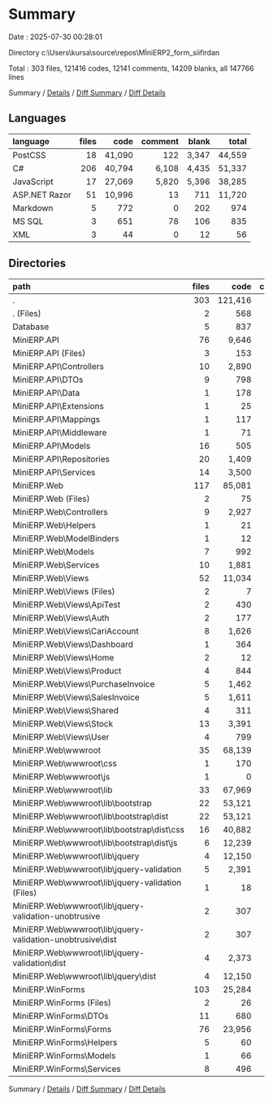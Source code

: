 # Summary

Date : 2025-07-30 00:28:01

Directory c:\\Users\\kursa\\source\\repos\\MİniERP2_form_siifirdan

Total : 303 files,  121416 codes, 12141 comments, 14209 blanks, all 147766 lines

Summary / [Details](details.md) / [Diff Summary](diff.md) / [Diff Details](diff-details.md)

## Languages
| language | files | code | comment | blank | total |
| :--- | ---: | ---: | ---: | ---: | ---: |
| PostCSS | 18 | 41,090 | 122 | 3,347 | 44,559 |
| C# | 206 | 40,794 | 6,108 | 4,435 | 51,337 |
| JavaScript | 17 | 27,069 | 5,820 | 5,396 | 38,285 |
| ASP.NET Razor | 51 | 10,996 | 13 | 711 | 11,720 |
| Markdown | 5 | 772 | 0 | 202 | 974 |
| MS SQL | 3 | 651 | 78 | 106 | 835 |
| XML | 3 | 44 | 0 | 12 | 56 |

## Directories
| path | files | code | comment | blank | total |
| :--- | ---: | ---: | ---: | ---: | ---: |
| . | 303 | 121,416 | 12,141 | 14,209 | 147,766 |
| . (Files) | 2 | 568 | 0 | 146 | 714 |
| Database | 5 | 837 | 78 | 157 | 1,072 |
| MiniERP.API | 76 | 9,646 | 614 | 1,459 | 11,719 |
| MiniERP.API (Files) | 3 | 153 | 14 | 30 | 197 |
| MiniERP.API\\Controllers | 10 | 2,890 | 470 | 401 | 3,761 |
| MiniERP.API\\DTOs | 9 | 798 | 1 | 86 | 885 |
| MiniERP.API\\Data | 1 | 178 | 4 | 46 | 228 |
| MiniERP.API\\Extensions | 1 | 25 | 0 | 4 | 29 |
| MiniERP.API\\Mappings | 1 | 117 | 15 | 16 | 148 |
| MiniERP.API\\Middleware | 1 | 71 | 0 | 15 | 86 |
| MiniERP.API\\Models | 16 | 505 | 16 | 187 | 708 |
| MiniERP.API\\Repositories | 20 | 1,409 | 7 | 223 | 1,639 |
| MiniERP.API\\Services | 14 | 3,500 | 87 | 451 | 4,038 |
| MiniERP.Web | 117 | 85,081 | 6,177 | 10,368 | 101,626 |
| MiniERP.Web (Files) | 2 | 75 | 13 | 25 | 113 |
| MiniERP.Web\\Controllers | 9 | 2,927 | 104 | 375 | 3,406 |
| MiniERP.Web\\Helpers | 1 | 21 | 15 | 5 | 41 |
| MiniERP.Web\\ModelBinders | 1 | 12 | 21 | 4 | 37 |
| MiniERP.Web\\Models | 7 | 992 | 5 | 236 | 1,233 |
| MiniERP.Web\\Services | 10 | 1,881 | 64 | 264 | 2,209 |
| MiniERP.Web\\Views | 52 | 11,034 | 15 | 720 | 11,769 |
| MiniERP.Web\\Views (Files) | 2 | 7 | 0 | 4 | 11 |
| MiniERP.Web\\Views\\ApiTest | 2 | 430 | 0 | 38 | 468 |
| MiniERP.Web\\Views\\Auth | 2 | 177 | 0 | 18 | 195 |
| MiniERP.Web\\Views\\CariAccount | 8 | 1,626 | 1 | 74 | 1,701 |
| MiniERP.Web\\Views\\Dashboard | 1 | 364 | 0 | 17 | 381 |
| MiniERP.Web\\Views\\Home | 2 | 12 | 0 | 6 | 18 |
| MiniERP.Web\\Views\\Product | 4 | 844 | 5 | 47 | 896 |
| MiniERP.Web\\Views\\PurchaseInvoice | 5 | 1,462 | 1 | 95 | 1,558 |
| MiniERP.Web\\Views\\SalesInvoice | 5 | 1,611 | 1 | 114 | 1,726 |
| MiniERP.Web\\Views\\Shared | 4 | 311 | 2 | 39 | 352 |
| MiniERP.Web\\Views\\Stock | 13 | 3,391 | 5 | 202 | 3,598 |
| MiniERP.Web\\Views\\User | 4 | 799 | 0 | 66 | 865 |
| MiniERP.Web\\wwwroot | 35 | 68,139 | 5,940 | 8,739 | 82,818 |
| MiniERP.Web\\wwwroot\\css | 1 | 170 | 12 | 38 | 220 |
| MiniERP.Web\\wwwroot\\js | 1 | 0 | 3 | 2 | 5 |
| MiniERP.Web\\wwwroot\\lib | 33 | 67,969 | 5,925 | 8,699 | 82,593 |
| MiniERP.Web\\wwwroot\\lib\\bootstrap | 22 | 53,121 | 1,943 | 4,505 | 59,569 |
| MiniERP.Web\\wwwroot\\lib\\bootstrap\\dist | 22 | 53,121 | 1,943 | 4,505 | 59,569 |
| MiniERP.Web\\wwwroot\\lib\\bootstrap\\dist\\css | 16 | 40,882 | 108 | 3,300 | 44,290 |
| MiniERP.Web\\wwwroot\\lib\\bootstrap\\dist\\js | 6 | 12,239 | 1,835 | 1,205 | 15,279 |
| MiniERP.Web\\wwwroot\\lib\\jquery | 4 | 12,150 | 3,447 | 3,744 | 19,341 |
| MiniERP.Web\\wwwroot\\lib\\jquery-validation | 5 | 2,391 | 452 | 396 | 3,239 |
| MiniERP.Web\\wwwroot\\lib\\jquery-validation (Files) | 1 | 18 | 0 | 5 | 23 |
| MiniERP.Web\\wwwroot\\lib\\jquery-validation-unobtrusive | 2 | 307 | 83 | 54 | 444 |
| MiniERP.Web\\wwwroot\\lib\\jquery-validation-unobtrusive\\dist | 2 | 307 | 83 | 54 | 444 |
| MiniERP.Web\\wwwroot\\lib\\jquery-validation\\dist | 4 | 2,373 | 452 | 391 | 3,216 |
| MiniERP.Web\\wwwroot\\lib\\jquery\\dist | 4 | 12,150 | 3,447 | 3,744 | 19,341 |
| MiniERP.WinForms | 103 | 25,284 | 5,272 | 2,079 | 32,635 |
| MiniERP.WinForms (Files) | 2 | 26 | 5 | 8 | 39 |
| MiniERP.WinForms\\DTOs | 11 | 680 | 3 | 86 | 769 |
| MiniERP.WinForms\\Forms | 76 | 23,956 | 5,226 | 1,888 | 31,070 |
| MiniERP.WinForms\\Helpers | 5 | 60 | 11 | 18 | 89 |
| MiniERP.WinForms\\Models | 1 | 66 | 0 | 15 | 81 |
| MiniERP.WinForms\\Services | 8 | 496 | 27 | 64 | 587 |

Summary / [Details](details.md) / [Diff Summary](diff.md) / [Diff Details](diff-details.md)